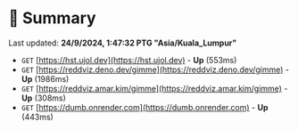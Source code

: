 # 📖 Summary
Last updated: **24/9/2024, 1:47:32 PTG "Asia/Kuala_Lumpur"**

- `GET` [https://hst.ujol.dev](https://hst.ujol.dev) - **Up** (553ms)
- `GET` [https://reddviz.deno.dev/gimme](https://reddviz.deno.dev/gimme) - **Up** (1986ms)
- `GET` [https://reddviz.amar.kim/gimme](https://reddviz.amar.kim/gimme) - **Up** (308ms)
- `GET` [https://dumb.onrender.com](https://dumb.onrender.com) - **Up** (443ms)
